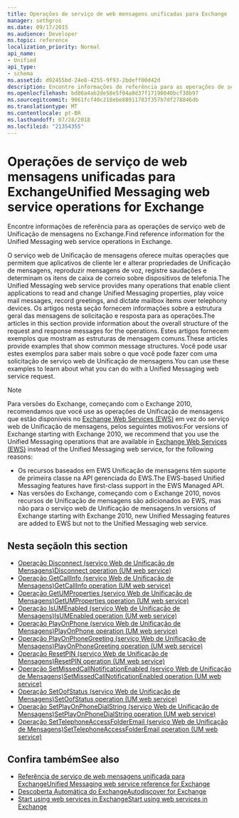 ```yaml
---
title: Operações de serviço de web mensagens unificadas para Exchange
manager: sethgros
ms.date: 09/17/2015
ms.audience: Developer
ms.topic: reference
localization_priority: Normal
api_name:
- Unified
api_type:
- schema
ms.assetid: d92455bd-24e8-4255-9f93-2bdeff00d42d
description: Encontre informações de referência para as operações de serviço web de Unificação de mensagens no Exchange.
ms.openlocfilehash: bd86a4ab2de58e5f04a8d37f17196040bcf38b97
ms.sourcegitcommit: 9061fcf40c218ebe88911783f357b7df278846db
ms.translationtype: MT
ms.contentlocale: pt-BR
ms.lasthandoff: 07/28/2018
ms.locfileid: "21354355"
---
```

# <a name="unified-messaging-web-service-operations-for-exchange"></a><span data-ttu-id="267f0-103">Operações de serviço de web mensagens unificadas para Exchange</span><span class="sxs-lookup"><span data-stu-id="267f0-103">Unified Messaging web service operations for Exchange</span></span>

<span data-ttu-id="267f0-104">Encontre informações de referência para as operações de serviço web de Unificação de mensagens no Exchange.</span><span class="sxs-lookup"><span data-stu-id="267f0-104">Find reference information for the Unified Messaging web service operations in Exchange.</span></span>
  
<span data-ttu-id="267f0-105">O serviço web de Unificação de mensagens oferece muitas operações que permitem que aplicativos de cliente ler e alterar propriedades de Unificação de mensagens, reproduzir mensagens de voz, registre saudações e determinam os itens de caixa de correio sobre dispositivos de telefonia.</span><span class="sxs-lookup"><span data-stu-id="267f0-105">The Unified Messaging web service provides many operations that enable client applications to read and change Unified Messaging properties, play voice mail messages, record greetings, and dictate mailbox items over telephony devices.</span></span> <span data-ttu-id="267f0-106">Os artigos nesta seção fornecem informações sobre a estrutura geral das mensagens de solicitação e resposta para as operações.</span><span class="sxs-lookup"><span data-stu-id="267f0-106">The articles in this section provide information about the overall structure of the request and response messages for the operations.</span></span> <span data-ttu-id="267f0-107">Estes artigos fornecem exemplos que mostram as estruturas de mensagem comuns.</span><span class="sxs-lookup"><span data-stu-id="267f0-107">These articles provide examples that show common message structures.</span></span> <span data-ttu-id="267f0-108">Você pode usar estes exemplos para saber mais sobre o que você pode fazer com uma solicitação de serviço web de Unificação de mensagens.</span><span class="sxs-lookup"><span data-stu-id="267f0-108">You can use these examples to learn about what you can do with a Unified Messaging web service request.</span></span>
  
> [!NOTE]
> <span data-ttu-id="267f0-109">Para versões do Exchange, começando com o Exchange 2010, recomendamos que você use as operações de Unificação de mensagens que estão disponíveis no [Exchange Web Services (EWS)](http://msdn.microsoft.com/library/60285497-0c4e-4e51-84e1-34dd6d89a5d8%28Office.15%29.aspx) em vez do serviço web de Unificação de mensagens, pelos seguintes motivos:</span><span class="sxs-lookup"><span data-stu-id="267f0-109">For versions of Exchange starting with Exchange 2010, we recommend that you use the Unified Messaging operations that are available in [Exchange Web Services (EWS)](http://msdn.microsoft.com/library/60285497-0c4e-4e51-84e1-34dd6d89a5d8%28Office.15%29.aspx) instead of the Unified Messaging web service, for the following reasons:</span></span> 
> - <span data-ttu-id="267f0-110">Os recursos baseados em EWS Unificação de mensagens têm suporte de primeira classe na API gerenciada do EWS.</span><span class="sxs-lookup"><span data-stu-id="267f0-110">The EWS-based Unified Messaging features have first-class support in the EWS Managed API.</span></span> 
> - <span data-ttu-id="267f0-111">Nas versões do Exchange, começando com o Exchange 2010, novos recursos de Unificação de mensagens são adicionados ao EWS, mas não para o serviço web de Unificação de mensagens.</span><span class="sxs-lookup"><span data-stu-id="267f0-111">In versions of Exchange starting with Exchange 2010, new Unified Messaging features are added to EWS but not to the Unified Messaging web service.</span></span> 
  
## <a name="in-this-section"></a><span data-ttu-id="267f0-112">Nesta seção</span><span class="sxs-lookup"><span data-stu-id="267f0-112">In this section</span></span>
<span data-ttu-id="267f0-113"><a name="bk_InThisSection"> </a></span><span class="sxs-lookup"><span data-stu-id="267f0-113"></span></span>

- [<span data-ttu-id="267f0-114">Operação Disconnect (serviço Web de Unificação de Mensagens)</span><span class="sxs-lookup"><span data-stu-id="267f0-114">Disconnect operation (UM web service)</span></span>](disconnect-operation-um-web-service.md)    
- [<span data-ttu-id="267f0-115">Operação GetCallInfo (serviço Web de Unificação de Mensagens)</span><span class="sxs-lookup"><span data-stu-id="267f0-115">GetCallInfo operation (UM web service)</span></span>](getcallinfo-operation-um-web-service.md)   
- [<span data-ttu-id="267f0-116">Operação GetUMProperties (serviço Web de Unificação de Mensagens)</span><span class="sxs-lookup"><span data-stu-id="267f0-116">GetUMProperties operation (UM web service)</span></span>](getumproperties-operation-um-web-service.md)   
- [<span data-ttu-id="267f0-117">Operação IsUMEnabled (serviço Web de Unificação de Mensagens)</span><span class="sxs-lookup"><span data-stu-id="267f0-117">IsUMEnabled operation (UM web service)</span></span>](isumenabled-operation-um-web-service.md)   
- [<span data-ttu-id="267f0-118">Operação PlayOnPhone (serviço Web de Unificação de Mensagens)</span><span class="sxs-lookup"><span data-stu-id="267f0-118">PlayOnPhone operation (UM web service)</span></span>](playonphone-operation-um-web-service.md)   
- [<span data-ttu-id="267f0-119">Operação PlayOnPhoneGreeting (serviço Web de Unificação de Mensagens)</span><span class="sxs-lookup"><span data-stu-id="267f0-119">PlayOnPhoneGreeting operation (UM web service)</span></span>](playonphonegreeting-operation-um-web-service.md)   
- [<span data-ttu-id="267f0-120">Operação ResetPIN (serviço Web de Unificação de Mensagens)</span><span class="sxs-lookup"><span data-stu-id="267f0-120">ResetPIN operation (UM web service)</span></span>](resetpin-operation-um-web-service.md)   
- [<span data-ttu-id="267f0-121">Operação SetMissedCallNotificationEnabled (serviço Web de Unificação de Mensagens)</span><span class="sxs-lookup"><span data-stu-id="267f0-121">SetMissedCallNotificationEnabled operation (UM web service)</span></span>](setmissedcallnotificationenabled-operation-um-web-service.md)  
- [<span data-ttu-id="267f0-122">Operação SetOofStatus (serviço Web de Unificação de Mensagens)</span><span class="sxs-lookup"><span data-stu-id="267f0-122">SetOofStatus operation (UM web service)</span></span>](setoofstatus-operation-um-web-service.md)    
- [<span data-ttu-id="267f0-123">Operação SetPlayOnPhoneDialString (serviço Web de Unificação de Mensagens)</span><span class="sxs-lookup"><span data-stu-id="267f0-123">SetPlayOnPhoneDialString operation (UM web service)</span></span>](setplayonphonedialstring-operation-um-web-service.md)   
- [<span data-ttu-id="267f0-124">Operação SetTelephoneAccessFolderEmail (serviço Web de Unificação de Mensagens)</span><span class="sxs-lookup"><span data-stu-id="267f0-124">SetTelephoneAccessFolderEmail operation (UM web service)</span></span>](settelephoneaccessfolderemail-operation-um-web-service.md)
    
## <a name="see-also"></a><span data-ttu-id="267f0-125">Confira também</span><span class="sxs-lookup"><span data-stu-id="267f0-125">See also</span></span>

- [<span data-ttu-id="267f0-126">Referência de serviço de web mensagens unificada para Exchange</span><span class="sxs-lookup"><span data-stu-id="267f0-126">Unified Messaging web service reference for Exchange</span></span>](unified-messaging-web-service-reference-for-exchange.md)
- [<span data-ttu-id="267f0-127">Descoberta Automática do Exchange</span><span class="sxs-lookup"><span data-stu-id="267f0-127">Autodiscover for Exchange</span></span>](../exchange-web-services/autodiscover-for-exchange.md)
- [<span data-ttu-id="267f0-128">Start using web services in Exchange</span><span class="sxs-lookup"><span data-stu-id="267f0-128">Start using web services in Exchange</span></span>](../exchange-web-services/start-using-web-services-in-exchange.md)
    

